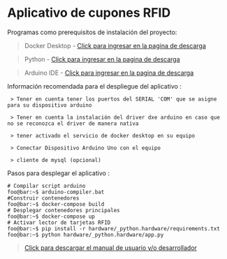 # Aplicativo de cupones RFID

Programas como prerequisitos de instalación del proyecto:


> Docker Desktop - [Click para ingresar en la pagina de descarga](https://www.docker.com/products/docker-desktop)

> Python - [Click para ingresar en la pagina de descarga](https://www.python.org/downloads/)

> Arduino IDE - [Click para ingresar en la pagina de descarga](https://www.arduino.cc/en/software)

Información recomendada para el despliegue del aplicativo :

~~~
 > Tener en cuenta tener los puertos del SERIAL 'COM' que se asigne para su dispositivo arduino

 > Tener en cuenta la instalación del driver dxe arduino en caso que no se reconozca el driver de manera nativa

 > tener activado el servicio de docker desktop en su equipo

 > Conectar Dispositivo Arduino Uno con el equipo
 
 > cliente de mysql (opcional)

~~~

 Pasos para desplegar el aplicativo : 

```properties
# Compilar script arduino 
foo@bar:~$ arduino-compiler.bat
#Construir contenedores
foo@bar:~$ docker-compose build 
# Desplegar contenedores principales
foo@bar:~$ docker-compose up 
# Activar lector de tarjetas RFID
foo@bar:~$ pip install -r hardware/_python.hardware/requirements.txt
foo@bar:~$ python hardware/_python.hardware/app.py
```


>[Click para descargar el manual de usuario y/o desarrollador](https://github.com/javier00vela/coupon-rfid/blob/master/docs/IEEE/projecto_rfid_diplomado.doc)
